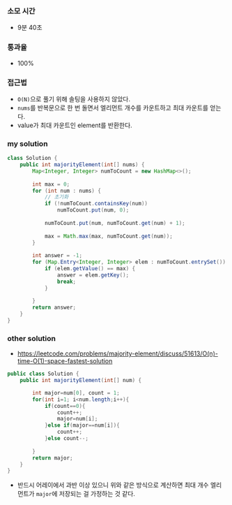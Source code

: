 ### 소모 시간
- 9분 40초

### 통과율
- 100%

### 접근법
- `O(N)`으로 풀기 위해 솔팅을 사용하지 않았다.
- `nums`를 반복문으로 한 번 돌면서 엘리먼트 개수를 카운트하고 최대 카운트를 얻는다.
- value가 최대 카운트인 element를 반환한다.

### my solution
```java
class Solution {
    public int majorityElement(int[] nums) {
        Map<Integer, Integer> numToCount = new HashMap<>();
        
        int max = 0;
        for (int num : nums) {
            // 초기화
            if (!numToCount.containsKey(num))
                numToCount.put(num, 0);
            
            numToCount.put(num, numToCount.get(num) + 1);
            
            max = Math.max(max, numToCount.get(num));
        }
        
        int answer = -1;
        for (Map.Entry<Integer, Integer> elem : numToCount.entrySet()) {
            if (elem.getValue() == max) {
                answer = elem.getKey();
                break;
            }
                
        }
        return answer;
    }
}
```

### other solution
- https://leetcode.com/problems/majority-element/discuss/51613/O(n)-time-O(1)-space-fastest-solution
```java
public class Solution {
    public int majorityElement(int[] num) {

        int major=num[0], count = 1;
        for(int i=1; i<num.length;i++){
            if(count==0){
                count++;
                major=num[i];
            }else if(major==num[i]){
                count++;
            }else count--;
            
        }
        return major;
    }
}
```
- 반드시 어레이에서 과반 이상 있으니 위와 같은 방식으로 계산하면 최대 개수 엘리먼트가 `major`에 저장되는 걸 가정하는 것 같다.
